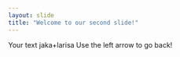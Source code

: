 ```yaml
---
layout: slide
title: "Welcome to our second slide!"
---
```

Your text jaka+larisa
Use the left arrow to go back!
